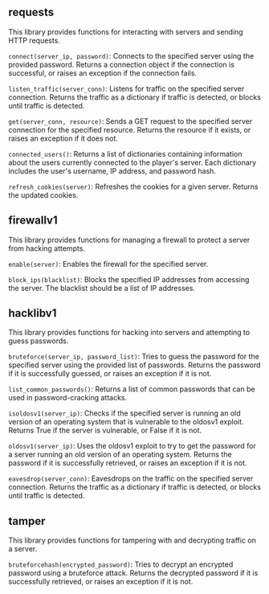 ## requests

This library provides functions for interacting with servers and sending HTTP requests.

`connect(server_ip, password)`: Connects to the specified server using the provided password. Returns a connection object if the connection is successful, or raises an exception if the connection fails.

`listen_traffic(server_conn)`: Listens for traffic on the specified server connection. Returns the traffic as a dictionary if traffic is detected, or blocks until traffic is detected.

`get(server_conn, resource)`: Sends a GET request to the specified server connection for the specified resource. Returns the resource if it exists, or raises an exception if it does not.

`connected_users()`: Returns a list of dictionaries containing information about the users currently connected to the player's server. Each dictionary includes the user's username, IP address, and password hash.

`refresh_cookies(server)`: Refreshes the cookies for a given server. Returns the updated cookies.

## firewallv1

This library provides functions for managing a firewall to protect a server from hacking attempts.

`enable(server)`: Enables the firewall for the specified server.

`block_ips(blacklist)`: Blocks the specified IP addresses from accessing the server. The blacklist should be a list of IP addresses.

## hacklibv1

This library provides functions for hacking into servers and attempting to guess passwords.

`bruteforce(server_ip, password_list)`: Tries to guess the password for the specified server using the provided list of passwords. Returns the password if it is successfully guessed, or raises an exception if it is not.

`list_common_passwords()`: Returns a list of common passwords that can be used in password-cracking attacks.

`isoldosv1(server_ip)`: Checks if the specified server is running an old version of an operating system that is vulnerable to the oldosv1 exploit. Returns True if the server is vulnerable, or False if it is not.

`oldosv1(server_ip)`: Uses the oldosv1 exploit to try to get the password for a server running an old version of an operating system. Returns the password if it is successfully retrieved, or raises an exception if it is not.

`eavesdrop(server_conn)`: Eavesdrops on the traffic on the specified server connection. Returns the traffic as a dictionary if traffic is detected, or blocks until traffic is detected.

## tamper

This library provides functions for tampering with and decrypting traffic on a server.

`bruteforcehash(encrypted_password)`: Tries to decrypt an encrypted password using a bruteforce attack. Returns the decrypted password if it is successfully retrieved, or raises an exception if it is not.
